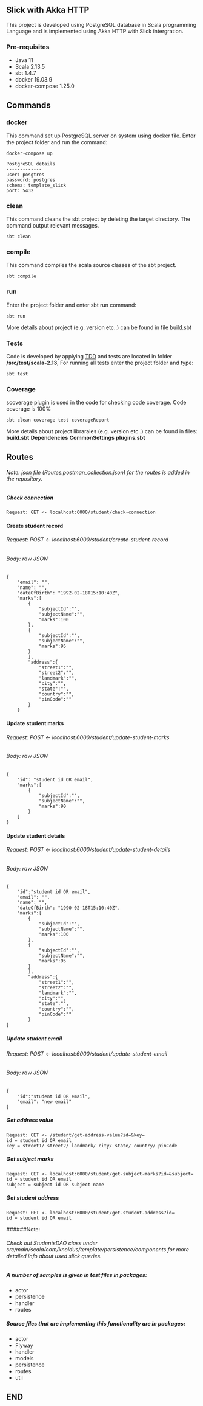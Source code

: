 ## Slick with Akka HTTP

This project is developed using PostgreSQL database in Scala programming Language and is implemented using Akka HTTP with Slick intergration.

### Pre-requisites

* Java 11
* Scala 2.13.5
* sbt 1.4.7
* docker 19.03.9
* docker-compose 1.25.0

## Commands

### docker

This command set up PostgreSQL server on system using docker file.
Enter the project folder and run the  command:
````
docker-compose up

PostgreSQL details
-------------
user: posgtres
password: postgres
schema: template_slick
port: 5432
````

### clean

This command cleans the sbt project by deleting the target directory. The command output relevant messages.
````
sbt clean
````

### compile

This command compiles the scala source classes of the sbt project.
````
sbt compile
````
### run

Enter the project folder and enter sbt run command:
````
sbt run
````
More details about project (e.g. version etc..) can be found in file build.sbt


### Tests

Code is developed by applying [TDD](https://en.wikipedia.org/wiki/Test-driven_development) and tests are located in
folder **/src/test/scala-2.13**,  For running all tests enter the project folder and type:

 ```
 sbt test
 ```

### Coverage

scoverage plugin is used in the code for checking code coverage. Code coverage is 100%


 ```
 sbt clean coverage test coverageReport
 ```

More details about project libraraies (e.g. version etc..) can be found in files:
**build.sbt**
**Dependencies**
**CommonSettings**
**plugins.sbt**


## Routes

###### Note: json file (Routes.postman_collection.json) for the routes is added in the repository. 
##### Check connection
````
Request: GET <- localhost:6000/student/check-connection
````

#### Create student record
###### Request: POST <- localhost:6000/student/create-student-record
###### Body: raw JSON
````
{
    "email": "",
    "name": "",
    "dateOfBirth": "1992-02-18T15:10:40Z",
    "marks":[
        {
            "subjectId":"",
            "subjectName":"",
            "marks":100
        },
        {
            "subjectId":"",
            "subjectName":"",
            "marks":95
        }
        ],
        "address":{
            "street1":"",
            "street2":"",
            "landmark":"",
            "city":"",
            "state":"",
            "country":"",
            "pinCode":""
        }
    }
````
#### Update student marks
###### Request: POST <- localhost:6000/student/update-student-marks
###### Body: raw JSON
````
{
    "id": "student id OR email",
    "marks":[
        {
            "subjectId":"",
            "subjectName":"",
            "marks":90
        }
    ]
}
````
#### Update student details
###### Request: POST <- localhost:6000/student/update-student-details
###### Body: raw JSON
````
{
    "id":"student id OR email",
    "email": "",
    "name": "",
    "dateOfBirth": "1990-02-18T15:10:40Z",
    "marks":[
        {
            "subjectId":"",
            "subjectName":"",
            "marks":100
        },
        {
            "subjectId":"",
            "subjectName":"",
            "marks":95
        }
        ],
        "address":{
            "street1":"",
            "street2":"",
            "landmark":"",
            "city":"",
            "state":"",
            "country":"",
            "pinCode":""
        }
}
````
##### Update student email
###### Request: POST <- localhost:6000/student/update-student-email
###### Body: raw JSON
````
{
    "id":"student id OR email",
    "email": "new email"
}
````
##### Get address value
````
Request: GET <- /student/get-address-value?id=&key=
id = student id OR email
key = street1/ street2/ landmark/ city/ state/ country/ pinCode
````
##### Get subject marks
````
Request: GET <- localhost:6000/student/get-subject-marks?id=&subject=
id = student id OR email
subject = subject id OR subject name
````
##### Get student address
````
Request: GET <- localhost:6000/student/get-student-address?id=
id = student id OR email
````
######Note:
###### Check out StudentsDAO class under src/main/scala/com/knoldus/template/persistence/components for more detailed info about used slick queries.
##### A number of samples is given in test files in packages:
* actor
* persistence
* handler
* routes

##### Source files that are implementing this functionality are in packages:
* actor
* Flyway
* handler
* models
* persistence
* routes
* util

## END
